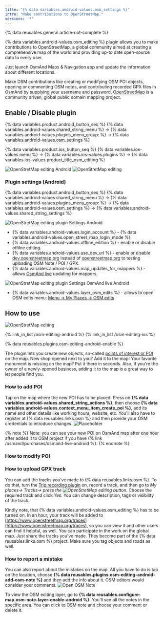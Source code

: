 ```yaml
---
title: "{% data variables.android-values.osm_settings %}"
intro: "Make contributions to OpenStreetMap."
versions: '*'
---
```



{% data reusables.general.article-not-complete %}


{% data variables.android-values.osm_editing %} plugin allows you to make contributions to OpenStreetMap, a global community aimed at creating a comprehensive map of the world and providing up-to date open-source data to every user.

Just launch OsmAnd Maps & Navigation app and update the information about different locations.

Make OSM contributions like creating or modifying OSM POI objects, opening or commenting OSM notes, and contributing recorded GPX files in OsmAnd by supplying your username and password. [OpenStreetMap](http://openstreetmap.org/) is a community driven, global public domain mapping project.


## Enable / Disable plugin

{% data variables.product.android_button_seq %} {% data variables.android-values.shared_string_menu %} → {% data variables.android-values.plugins_menu_group: %} → {% data variables.android-values.osm_settings %}

{% data variables.product.ios_button_seq %} {% data variables.ios-values.menu %} → {% data variables.ios-values.plugins %} → {% data variables.ios-values.product_title_osm_editing %}

![OpenStretMap editing Android](/assets/images/plugins/osm-editing/osm_plugin_android.png)  ![OpenStretMap editing](/assets/images/plugins/osm-editing/osm_plugin_ios.png)

### Plugin settings (Android)

{% data variables.product.android_button_seq %} {% data variables.android-values.shared_string_menu %} → {% data variables.android-values.plugins_menu_group: %} → {% data variables.android-values.osm_settings %} → {% data variables.android-values.shared_string_settings %}

![OpenStretMap editing plugin Settings Android](/assets/images/plugins/osm-editing/osm_plugin_settings_android.png)

- {% data variables.android-values.login_account %} - {% data variables.android-values.open_street_map_login_mode %} 
- {% data variables.android-values.offline_edition %} - enable or disable offilne editing.
- {% data variables.android-values.use_dev_url %} - enable or disable [dev.openstreetmap.org](https://dev.openstreetmap.org/) instead of [openstreetmap.org](http://openstreetmap.org/) to testing uploading OSM Note / POI / GPX.
- {% data variables.android-values.map_updates_for_mappers %} - allows [OsmAnd live](/osmand/personal/maps#osmand-live) updating for mappers.

![OpenStretMap editing plugin Settings OsmAnd live Android](/assets/images/plugins/osm-editing/osm_plugin_settings_live_android.png)

- {% data variables.android-values.layer_osm_edits %} - allows to open OSM edits menu: [Menu → My Places → OSM edits](/osmand/personal/myplaces)  



## How to use

![OpenStretMap editing](/assets/images/plugins/osm-editing/placeholder-intro.png)

{% link_in_list /osm-editing-android %}
{% link_in_list /osm-editing-ios %}

{% data reusables.plugins.osm-editing-android-enable %}



The plugin lets you create new objects, so-called  [points of interest or POI](https://osmand.net/features/find-something-on-map#Find_Points_of_Interest_A)  on the map. New shop opened next to you? Add it to the map! Your favorite monument is missing on the map? Put it there in seconds. Also, if you're the owner of a newly-opened business, adding it to the map is a great way to let people find you.

### How to add POI
Tap on the map where the new POI has to be placed. Press on **{% data variables.android-values.shared_string_actions %}**, then choose **{% data variables.android-values.context_menu_item_create_poi %}**, add its name and other details like working hours, website, etc. You'll also have to register at {% data reusables.links.osm %} and then provide your OSM credentials to introduce changes.
![Placeholder](/assets/images/plugins/placeholder-intro.png)

{% note %}
Note: you can see your new POI on OsmAnd map after one hour after added it to OSM project if you have {% link /osmand/purchases/osmand-live-android %}.
{% endnote %}

### How to modify POI

### How to upload GPX track
You can add the tracks you've made to {% data reusables.links.osm %}. To do that, turn the [Trip recording plugin](http://osmand.net/features?id=trip-recording-plugin) on, record a track, and then go to _My places-> Tracks-> press the ![OpenStretMap editing](/assets/images/icons/android/ic_action_export.svg) button_. Choose the required track and click _Yes_. You can change description, tags or visibility of the track. 

Kindly note, that {% data variables.android-values.osm_editing %} has to be turned on. 
In an hour, your track will be added to [https://www.openstreetmap.org/traces](https://www.openstreetmap.org/traces), so you can view it and other users can find it helpful, as well. 
You can participate in the work on the global map. Just share the tracks you've made. They become part of the {% data reusables.links.osm %} project. Make sure you tag objects and roads as well.


### How to report a mistake
You can also report about the mistakes on the map. All you have to do is tap on the location, choose **{% data reusables.plugins.osm-editing-android-add-osm-note %}** and then add the info about it. OSM editors would consider your comments.
![Open OSM Note](/assets/images/plugins/osm-editing/open-osm-note.png)

To view the OSM editing layer, go to **{% data reusables.configure-map.osm-note-layer-enable-android %}**. You'll see all the notes in the specific area. You can click to OSM note and choose your comment or delete it.
